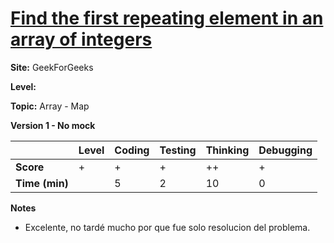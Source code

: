 # [Find the first repeating element in an array of integers ](https://www.geeksforgeeks.org/find-first-repeating-element-array-integers/)

**Site:** GeekForGeeks

**Level:** 

**Topic:** Array - Map

**Version 1 - No mock**

|           | Level | Coding | Testing | Thinking | Debugging  |
|-----------|-------|--------|---------|----------|------------|
| **Score** | +     | +      | +       | ++       | +          |
| **Time (min)** | | 5 | 2 | 10 | 0 |

**Notes**
- Excelente, no tardé mucho por que fue solo resolucion del problema. 